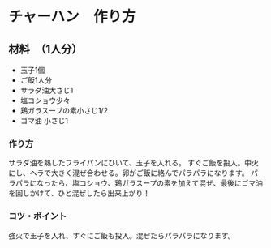 # チャーハン　作り方

## 材料　（1人分）
* 玉子1個
* ご飯1人分
* サラダ油大さじ1
* 塩コショウ少々
* 鶏ガラスープの素小さじ1/2
* ゴマ油 小さじ1

### 作り方
サラダ油を熱したフライパンにひいて、玉子を入れる。
すぐご飯を投入。中火にし、ヘラで大きく混ぜ合わせる。卵がご飯に絡んでパラパラになります。
パラパラになったら、塩コショウ、鶏ガラスープの素を加えて混ぜ、最後にゴマ油を回しかけて、ひと混ぜしたら出来上がり！

### コツ・ポイント
強火で玉子を入れ、すぐにご飯も投入。混ぜたらパラパラになります。
